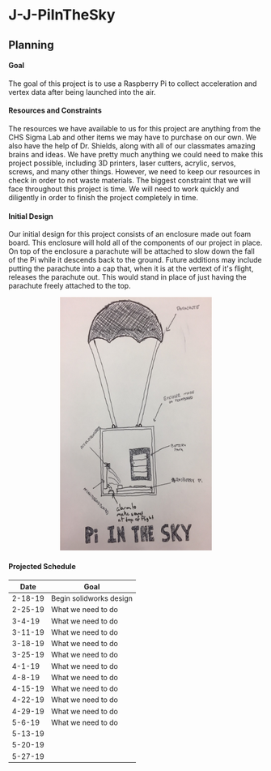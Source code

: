 # J-J-PiInTheSky

## Planning

#### Goal
The goal of this project is to use a Raspberry Pi to collect acceleration and vertex data after being launched into the air. 

#### Resources and Constraints
The resources we have available to us for this project are anything from the CHS Sigma Lab and other items we may have to purchase on our own. We also have the help of Dr. Shields, along with all of our classmates amazing brains and ideas. We have pretty much anything we could need to make this project possible, including 3D printers, laser cutters, acrylic, servos, screws, and many other things. However, we need to keep our resources in check in order to not waste materials. The biggest constraint that we will face throughout this project is time. We will need to work quickly and diligently in order to finish the project completely in time. 

#### Initial Design
Our initial design for this project consists of an enclosure made out foam board. This enclosure will hold all of the components of our project in place. On top of the enclosure a parachute will be attached to slow down the fall of the Pi while it descends back to the ground. Future additions may include putting the parachute into a cap that, when it is at the vertext of it's flight, releases the parachute out. This would stand in place of just having the parachute freely attached to the top. 

<p align="center">
  <img width="300" height="500" src="https://github.com/jasacrum/J-J-PiInTheSky/blob/master/IMG_4080.JPG">
</p>

#### Projected Schedule

| Date | Goal |
| --- | --- |
| 2-18-19 | Begin solidworks design |
| 2-25-19 | What we need to do |
| 3-4-19  | What we need to do |
| 3-11-19 | What we need to do |
| 3-18-19 | What we need to do |
| 3-25-19 | What we need to do |
| 4-1-19  | What we need to do |
| 4-8-19  | What we need to do |
| 4-15-19 | What we need to do |
| 4-22-19 | What we need to do |
| 4-29-19 | What we need to do |
| 5-6-19  | What we need to do |
| 5-13-19 |
| 5-20-19 |
| 5-27-19 |
